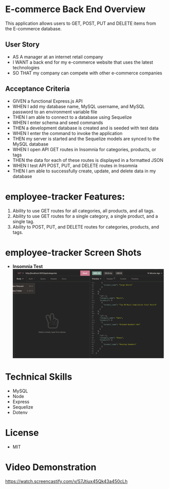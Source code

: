 # E-commerce Back End Overview

This application allows users to GET, POST, PUT and DELETE items from the E-commerce database.

## User Story

- AS A manager at an internet retail company
- I WANT a back end for my e-commerce website that uses the latest technologies
- SO THAT my company can compete with other e-commerce companies

## Acceptance Criteria

- GIVEN a functional Express.js API
- WHEN I add my database name, MySQL username, and MySQL password to an environment variable file
- THEN I am able to connect to a database using Sequelize
- WHEN I enter schema and seed commands
- THEN a development database is created and is seeded with test data
- WHEN I enter the command to invoke the application
- THEN my server is started and the Sequelize models are synced to the MySQL database
- WHEN I open API GET routes in Insomnia for categories, products, or tags
- THEN the data for each of these routes is displayed in a formatted JSON
- WHEN I test API POST, PUT, and DELETE routes in Insomnia
- THEN I am able to successfully create, update, and delete data in my database

# employee-tracker Features:

1. Ability to use GET routes for all categories, all products, and all tags.
2. Ability to use GET routes for a single category, a single product, and a single tag.
3. Ability to POST, PUT, and DELETE routes for categories, products, and tags.

# employee-tracker Screen Shots

- **Insomnia Test**
  ![Insomnia Test](https://github.com/Ldeguzman9/E-commerce-Back-End/blob/main/assets/images/Screenshot%202022-01-09%20at%207.19.05%20PM.png?raw=true)

# Technical Skills

- MySQL
- Node
- Express
- Sequelize
- Dotenv

# License

- MIT

# Video Demonstration

https://watch.screencastify.com/v/S7Jtiux45Qk43a450cLh
